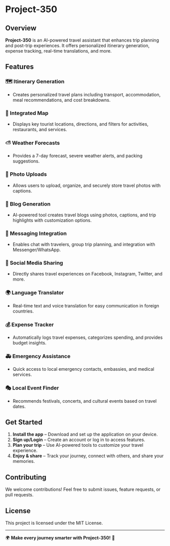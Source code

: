 # Project-350

## Overview
**Project-350** is an AI-powered travel assistant that enhances trip planning and post-trip experiences. It offers personalized itinerary generation, expense tracking, real-time translations, and more.

## Features

### 🗺️ Itinerary Generation  
- Creates personalized travel plans including transport, accommodation, meal recommendations, and cost breakdowns.

### 📍 Integrated Map  
- Displays key tourist locations, directions, and filters for activities, restaurants, and services.

### ⛅ Weather Forecasts  
- Provides a 7-day forecast, severe weather alerts, and packing suggestions.

### 📸 Photo Uploads  
- Allows users to upload, organize, and securely store travel photos with captions.

### 📝 Blog Generation  
- AI-powered tool creates travel blogs using photos, captions, and trip highlights with customization options.

### 💬 Messaging Integration  
- Enables chat with travelers, group trip planning, and integration with Messenger/WhatsApp.

### 📲 Social Media Sharing  
- Directly shares travel experiences on Facebook, Instagram, Twitter, and more.

### 🌍 Language Translator  
- Real-time text and voice translation for easy communication in foreign countries.

### 💰 Expense Tracker  
- Automatically logs travel expenses, categorizes spending, and provides budget insights.

### 🚑 Emergency Assistance  
- Quick access to local emergency contacts, embassies, and medical services.

### 🎭 Local Event Finder  
- Recommends festivals, concerts, and cultural events based on travel dates.

## Get Started
1. **Install the app** – Download and set up the application on your device.
2. **Sign up/Login** – Create an account or log in to access features.
3. **Plan your trip** – Use AI-powered tools to customize your travel experience.
4. **Enjoy & share** – Track your journey, connect with others, and share your memories.

## Contributing
We welcome contributions! Feel free to submit issues, feature requests, or pull requests.

## License
This project is licensed under the MIT License.

---

🌍 **Make every journey smarter with Project-350!** 🚀
